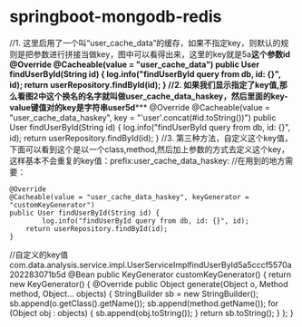 # springboot-mongodb-redis
//1. 这里启用了一个叫“user_cache_data”的缓存，如果不指定key，则默认的规则是把参数进行拼接当做key，图中可以看得出来，这里的key就是5a****这个参数id	
	@Override
    @Cacheable(value = "user_cache_data")
    public User findUserById(String id) {
    		log.info("findUserById query from db, id: {}", id);
        return userRepository.findById(id);
    }
//2. 如果我们显示指定了key值,那么看图2中这个换名的名字就叫做user_cache_data_haskey，然后里面的key-value键值对的key是字符串user5d*******
	@Override
    @Cacheable(value = "user_cache_data_haskey", key = "'user'.concat(#id.toString())")
    public User findUserById(String id) {
    		log.info("findUserById query from db, id: {}", id);
        return userRepository.findById(id);
    }
//3. 第三种方法，自定义这个key值，下面可以看到这个是以一个class,method,然后加上参数的方式去定义这个key，这样基本不会重复的key值：prefix:user_cache_data_haskey:
//在用到的地方需要：

	@Override
    @Cacheable(value = "user_cache_data_haskey", keyGenerator = "customKeyGenerator")
    public User findUserById(String id) {
    		log.info("findUserById query from db, id: {}", id);
        return userRepository.findById(id);
    }

//自定义的key值
com.data.analysis.service.impl.UserServiceImplfindUserById5a5cccf5570a202283071b5d
	  @Bean
	  public KeyGenerator customKeyGenerator() {
	    return new KeyGenerator() {
	      @Override
	      public Object generate(Object o, Method method, Object... objects) {
	        StringBuilder sb = new StringBuilder();
	        sb.append(o.getClass().getName());
	        sb.append(method.getName());
	        for (Object obj : objects) {
	          sb.append(obj.toString());
	        }
	        return sb.toString();
	      }
	    };
	  }
